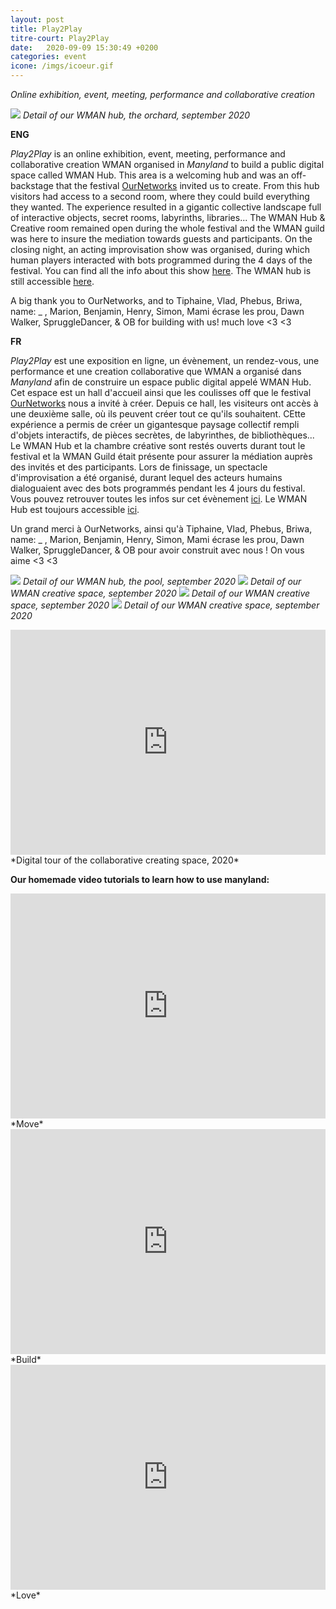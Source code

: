 ```yaml
---
layout: post
title: Play2Play
titre-court: Play2Play
date:   2020-09-09 15:30:49 +0200
categories: event
icone: /imgs/icoeur.gif
---
```

*Online exhibition, event, meeting, performance and collaborative creation*

![]({{site.imgurl}}/hub1.jpg)
*Detail of our WMAN hub, the orchard, september 2020*

**ENG**

*Play2Play* is an online exhibition, event, meeting, performance and collaborative creation WMAN organised in *Manyland* to build a public digital space called WMAN Hub. This area is a welcoming hub and was an off-backstage that the festival [OurNetworks](http://ournetworks.ca) invited us to create. From this hub visitors had access to a second room, where they could build everything they wanted. The experience resulted in a gigantic collective landscape full of interactive objects, secret rooms, labyrinths, libraries... The WMAN Hub & Creative room remained open during the whole festival and the WMAN guild was here to insure the mediation towards guests and participants. On the closing night, an acting improvisation show was organised, during which human players interacted with bots programmed during the 4 days of the festival. You can find all the info about this show [here](http://wman.monster/event/2020/09/12/wmantheatre.html). The WMAN hub is still accessible [here](http://manyland.com/wmanhub).

A big thank you to OurNetworks, and to Tiphaine, Vlad, Phebus, Briwa, name: _ , Marion, Benjamin, Henry, Simon, Mami écrase les prou, Dawn Walker, SpruggleDancer, & OB for building with us! much love
<3 <3 

**FR**

*Play2Play* est une exposition en ligne, un évènement, un rendez-vous, une performance et une creation collaborative que WMAN a organisé dans *Manyland* afin de construire un espace public digital appelé WMAN Hub. Cet espace est un hall d'accueil ainsi que les coulisses off que le festival [OurNetworks](http://ournetworks.ca) nous a invité à créer. Depuis ce hall, les visiteurs ont accès à une deuxième salle, où ils peuvent créer tout ce qu'ils souhaitent. CEtte expérience a permis de créer un gigantesque paysage collectif rempli d'objets interactifs, de pièces secrètes, de labyrinthes, de bibliothèques... Le WMAN Hub et la chambre créative sont restés ouverts durant tout le festival et la WMAN Guild était présente pour assurer la médiation auprès des invités et des participants. Lors de finissage, un spectacle d'improvisation a été organisé, durant lequel des acteurs humains dialoguaient avec des bots programmés pendant les 4 jours du festival. Vous pouvez retrouver toutes les infos sur cet évènement [ici](http://wman.monster/event/2020/09/12/wmantheatre.html). Le WMAN Hub est toujours accessible [ici](http://manyland.com/wmanhub).

Un grand merci à OurNetworks, ainsi qu'à Tiphaine, Vlad, Phebus, Briwa, name: _ , Marion, Benjamin, Henry, Simon, Mami écrase les prou, Dawn Walker, SpruggleDancer, & OB pour avoir construit avec nous ! On vous aime <3 <3


![]({{site.imgurl}}/hub2.jpg)
*Detail of our WMAN hub, the pool, september 2020*
![]({{site.imgurl}}/crea.jpg)
*Detail of our WMAN creative space, september 2020*
![]({{site.imgurl}}/crea2.jpg)
*Detail of our WMAN creative space, september 2020*
![]({{site.imgurl}}/crea3.jpg)
*Detail of our WMAN creative space, september 2020*
<iframe width="100%" height="360" src="https://www.youtube.com/embed/DjS6Imn9TGk" frameborder="0" allow="accelerometer; autoplay; encrypted-media; gyroscope; picture-in-picture" allowfullscreen></iframe>
*Digital tour of the collaborative creating space, 2020*


**Our homemade video tutorials to learn how to use manyland:** 
 
<iframe width="100%" height="360" src="https://www.youtube.com/embed/qqEjWyBIBm0" frameborder="0" allow="accelerometer; autoplay; encrypted-media; gyroscope; picture-in-picture" allowfullscreen></iframe>
*Move*
  
 <br> 

<iframe width="100%" height="360" src="https://www.youtube.com/embed/w9QzxSi-NdY" frameborder="0" allow="accelerometer; autoplay; clipboard-write; encrypted-media; gyroscope; picture-in-picture" allowfullscreen></iframe>
*Build*

 <br>

<iframe width="100%" height="360" src="https://www.youtube.com/embed/ltOaDbNiJKU" frameborder="0" allow="accelerometer; autoplay; clipboard-write; encrypted-media; gyroscope; picture-in-picture" allowfullscreen></iframe>
*Love*
